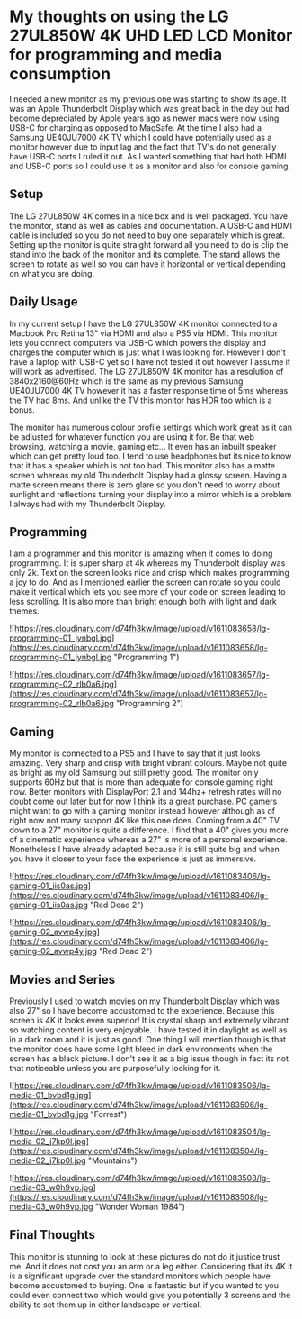 # My thoughts on using the LG 27UL850W 4K UHD LED LCD Monitor for programming and media consumption

I needed a new monitor as my previous one was starting to show its age. It was an Apple Thunderbolt Display which was great back in the day but had become depreciated by Apple years ago as newer macs were now using USB-C for charging as opposed to MagSafe. At the time I also had a Samsung UE40JU7000 4K TV which I could have potentially used as a monitor however due to input lag and the fact that TV's do not generally have USB-C ports I ruled it out. As I wanted something that had both HDMI and USB-C ports so I could use it as a monitor and also for console gaming.

## Setup

The LG 27UL850W 4K comes in a nice box and is well packaged. You have the monitor, stand as well as cables and documentation. A USB-C and HDMI cable is included so you do not need to buy one separately which is great. Setting up the monitor is quite straight forward all you need to do is clip the stand into the back of the monitor and its complete. The stand allows the screen to rotate as well so you can have it horizontal or vertical depending on what you are doing.

## Daily Usage

In my current setup I have the LG 27UL850W 4K monitor connected to a Macbook Pro Retina 13" via HDMI and also a PS5 via HDMI. This monitor lets you connect computers via USB-C which powers the display and charges the computer which is just what I was looking for. However I don't have a laptop with USB-C yet so I have not tested it out however I assume it will work as advertised. The LG 27UL850W 4K monitor has a resolution of 3840x2160@60Hz which is the same as my previous Samsung UE40JU7000 4K TV however it has a faster response time of 5ms whereas the TV had 8ms. And unlike the TV this monitor has HDR too which is a bonus. 

The monitor has numerous colour profile settings which work great as it can be adjusted for whatever function you are using it for. Be that web browsing, watching a movie, gaming etc... It even has an inbuilt speaker which can get pretty loud too. I tend to use headphones but its nice to know that it has a speaker which is not too bad. This monitor also has a matte screen whereas my old Thunderbolt Display had a glossy screen. Having a matte screen means there is zero glare so you don't need to worry about sunlight and reflections turning your display into a mirror which is a problem I always had with my Thunderbolt Display.

## Programming

I am a programmer and this monitor is amazing when it comes to doing programming. It is super sharp at 4k whereas my Thunderbolt display was only 2k. Text on the screen looks nice and crisp which makes programming a joy to do. And as I mentioned earlier the screen can rotate so you could make it vertical which lets you see more of your code on screen leading to less scrolling. It is also more than bright enough both with light and dark themes.

![https://res.cloudinary.com/d74fh3kw/image/upload/v1611083658/lg-programming-01_jynbgl.jpg](https://res.cloudinary.com/d74fh3kw/image/upload/v1611083658/lg-programming-01_jynbgl.jpg "Programming 1")

![https://res.cloudinary.com/d74fh3kw/image/upload/v1611083657/lg-programming-02_rlb0a6.jpg](https://res.cloudinary.com/d74fh3kw/image/upload/v1611083657/lg-programming-02_rlb0a6.jpg "Programming 2")

## Gaming

My monitor is connected to a PS5 and I have to say that it just looks amazing. Very sharp and crisp with bright vibrant colours. Maybe not quite as bright as my old Samsung but still pretty good. The monitor only supports 60Hz but that is more than adequate for console gaming right now. Better monitors with DisplayPort 2.1 and 144hz+ refresh rates will no doubt come out later but for now I think its a great purchase. PC gamers might want to go with a gaming monitor instead however although as of right now not many support 4K like this one does. Coming from a 40" TV down to a 27" monitor is quite a difference. I find that a 40" gives you more of a cinematic experience whereas a 27" is more of a personal experience. Nonetheless I have already adapted because it is still quite big and when you have it closer to your face the experience is just as immersive.

![https://res.cloudinary.com/d74fh3kw/image/upload/v1611083406/lg-gaming-01_iis0as.jpg](https://res.cloudinary.com/d74fh3kw/image/upload/v1611083406/lg-gaming-01_iis0as.jpg "Red Dead 2")

![https://res.cloudinary.com/d74fh3kw/image/upload/v1611083406/lg-gaming-02_avwp4y.jpg](https://res.cloudinary.com/d74fh3kw/image/upload/v1611083406/lg-gaming-02_avwp4y.jpg "Red Dead 2")

## Movies and Series

Previously I used to watch movies on my Thunderbolt Display which was also 27" so I have become accustomed to the experience. Because this screen is 4K it looks even superior! It is crystal sharp and extremely vibrant so watching content is very enjoyable. I have tested it in daylight as well as in a dark room and it is just as good. One thing I will mention though is that the monitor does have some light bleed in dark environments when the screen has a black picture. I don't see it as a big issue though in fact its not that noticeable unless you are purposefully looking for it.

![https://res.cloudinary.com/d74fh3kw/image/upload/v1611083506/lg-media-01_bvbd1g.jpg](https://res.cloudinary.com/d74fh3kw/image/upload/v1611083506/lg-media-01_bvbd1g.jpg "Forrest")

![https://res.cloudinary.com/d74fh3kw/image/upload/v1611083504/lg-media-02_j7kp0l.jpg](https://res.cloudinary.com/d74fh3kw/image/upload/v1611083504/lg-media-02_j7kp0l.jpg "Mountains")

![https://res.cloudinary.com/d74fh3kw/image/upload/v1611083508/lg-media-03_w0h9vp.jpg](https://res.cloudinary.com/d74fh3kw/image/upload/v1611083508/lg-media-03_w0h9vp.jpg "Wonder Woman 1984")

## Final Thoughts

This monitor is stunning to look at these pictures do not do it justice trust me. And it does not cost you an arm or a leg either. Considering that its 4K it is a significant upgrade over the standard monitors which people have become accustomed to buying. One is fantastic but if you wanted to you could even connect two which would give you potentially 3 screens and the ability to set them up in either landscape or vertical.